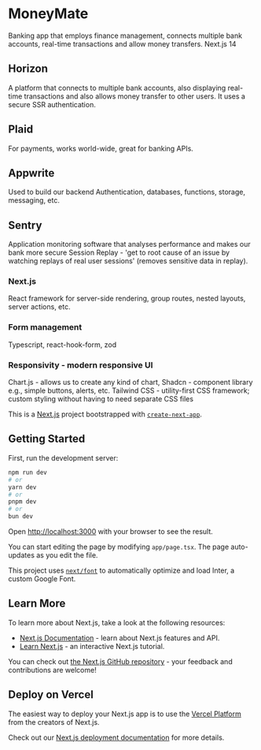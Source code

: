 # MoneyMate
Banking app that employs finance management, connects multiple bank accounts, real-time transactions and allow money transfers. Next.js 14


## Horizon
A platform that connects to multiple bank accounts, also displaying real-time transactions and also allows money transfer to other users.
It uses a secure SSR authentication.

## Plaid
For payments, works world-wide, great for banking APIs.

## Appwrite
Used to build our backend
Authentication, databases, functions, storage, messaging, etc.

## Sentry
Application monitoring software that analyses performance and makes our bank more secure
Session Replay - 'get to root cause of an issue by watching replays of real user sessions' 
(removes sensitive data in replay).

### Next.js
React framework for server-side rendering, group routes, nested layouts, server actions, etc.

### Form management
Typescript, react-hook-form, zod

### Responsivity - modern responsive UI
Chart.js - allows us to create any kind of chart, 
Shadcn - component library e.g., simple buttons, alerts, etc.
Tailwind CSS - utility-first CSS framework; custom styling without having to need separate CSS files

This is a [Next.js](https://nextjs.org/) project bootstrapped with [`create-next-app`](https://github.com/vercel/next.js/tree/canary/packages/create-next-app).

## Getting Started

First, run the development server:

```bash
npm run dev
# or
yarn dev
# or
pnpm dev
# or
bun dev
```

Open [http://localhost:3000](http://localhost:3000) with your browser to see the result.

You can start editing the page by modifying `app/page.tsx`. The page auto-updates as you edit the file.

This project uses [`next/font`](https://nextjs.org/docs/basic-features/font-optimization) to automatically optimize and load Inter, a custom Google Font.

## Learn More

To learn more about Next.js, take a look at the following resources:

- [Next.js Documentation](https://nextjs.org/docs) - learn about Next.js features and API.
- [Learn Next.js](https://nextjs.org/learn) - an interactive Next.js tutorial.

You can check out [the Next.js GitHub repository](https://github.com/vercel/next.js/) - your feedback and contributions are welcome!

## Deploy on Vercel

The easiest way to deploy your Next.js app is to use the [Vercel Platform](https://vercel.com/new?utm_medium=default-template&filter=next.js&utm_source=create-next-app&utm_campaign=create-next-app-readme) from the creators of Next.js.

Check out our [Next.js deployment documentation](https://nextjs.org/docs/deployment) for more details.
